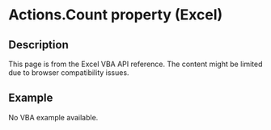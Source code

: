 # Actions.Count property (Excel)

## Description
This page is from the Excel VBA API reference. The content might be limited due to browser compatibility issues.

## Example
No VBA example available.
